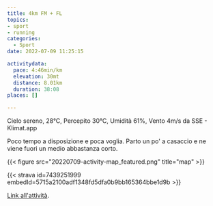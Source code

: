 ```yaml
---
title: 4km FM + FL
topics:
- sport
- running
categories:
  - Sport
date: 2022-07-09 11:25:15

activitydata:
  pace: 4:46min/km
  elevation: 30mt
  distance: 8.01km
  duration: 38:08
places: []

---
```


Cielo sereno, 28°C, Percepito 30°C, Umidità 61%, Vento 4m/s da SSE - Klimat.app

<!--more-->

Poco tempo a disposizione e poca voglia. Parto un po' a casaccio e ne viene fuori un medio abbastanza corto.


{{<  figure src="20220709-activity-map_featured.png" title="map" >}}


{{< strava id=7439251999 embedId=5715a2100adf1348fd5dfa0b9bb165364bbe1d9b >}}

[Link all'attività](https://strava.com/activities/7439251999).
